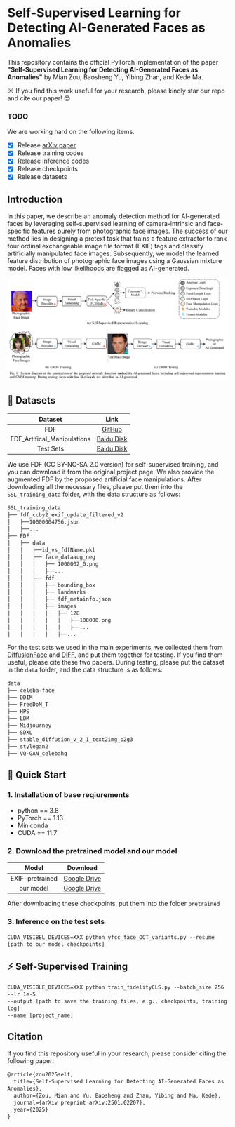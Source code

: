 # Self-Supervised Learning for Detecting AI-Generated Faces as Anomalies
This repository contains the official PyTorch implementation of the paper **"Self-Supervised Learning for Detecting AI-Generated Faces as Anomalies"** by Mian Zou, Baosheng Yu, Yibing Zhan, and Kede Ma.

☀️ If you find this work useful for your research, please kindly star our repo and cite our paper! :blush:

### TODO
We are working hard on the following items.

- [x] Release [arXiv paper](https://arxiv.org/abs/2501.02207)
- [x] Release training codes
- [x] Release inference codes
- [x] Release checkpoints 
- [x] Release datasets

## Introduction
In this paper, we describe an anomaly detection method for AI-generated faces by leveraging self-supervised learning of camera-intrinsic and face-specific features purely from photographic face images. The success of our method lies in designing a pretext task that trains a feature extractor to rank four ordinal exchangeable image file format (EXIF) tags and classify artificially manipulated face images. Subsequently, we model the learned feature distribution of photographic face images using a Gaussian mixture model. Faces with low likelihoods are flagged as AI-generated.

![IMG_00001](https://github.com/MZMMSEC/AIGFD_EXIF/blob/50ed5f5deb1f9d20b28869fff87917fd50f4adb1/imgs/framework.jpg)

## 📁 Datasets

| Dataset |                                                 Link                                                 |
|:-------------------------------------------------------------------------------------------------------------------------------------:|:----------------------------------------------------------------------------------------------------:|
|FDF| [GitHub](https://github.com/hukkelas/FDF) |
|FDF_Artifical_Manipulations| [Baidu Disk]() |
|Test Sets| [Baidu Disk]() |

We use FDF (CC BY-NC-SA 2.0 version) for self-supervised training, and you can download it from the original project page. We also provide the augmented FDF by the proposed artificial face manipulations. After downloading all the necessary files, please put them into the ``SSL_training_data`` folder, with the data structure as follows:
```
SSL_training_data
├── fdf_ccby2_exif_update_filtered_v2
│   ├──10000004756.json
│   ├──...
├── FDF
│   ├── data
│   │   ├──id_vs_fdfName.pkl
│   │   ├── face_dataaug_neg
│   │   │   ├── 1000002_0.png
│   │   │   ├──...
│   │   ├── fdf
│   │   │   ├── bounding_box
│   │   │   ├── landmarks
│   │   │   ├── fdf_metainfo.json
│   │   │   ├── images
│   │   │   │   ├── 128
│   │   │   │   │   ├──100000.png
│   │   │   │   │   ├──...
│   │   │   │   ├──...

```

For the test sets we used in the main experiments, we collected them from [DiffusionFace](https://github.com/Rapisurazurite/DiffFace) and [DiFF](https://github.com/xaCheng1996/DiFF), and put them together for testing. If you find them useful, please cite these two papers.
During testing, please put the dataset in the ``data`` folder, and the data structure is as follows:
```
data
├── celeba-face
├── DDIM
├── FreeDoM_T
├── HPS
├── LDM
├── Midjourney
├── SDXL
├── stable_diffusion_v_2_1_text2img_p2g3
├── stylegan2
├── VQ-GAN_celebahq

```

## 🚀 Quick Start

### 1. Installation of base reqiurements
 - python == 3.8
 - PyTorch == 1.13
 - Miniconda
 - CUDA == 11.7

### 2. Download the pretrained model and our model

|      Model       |                                                               Download                                                                |
|:----------------:|:-------------------------------------------------------------------------------------------------------------------------------------:|
| EXIF-pretrained | [Google Drive](https://drive.google.com/file/d/17MW-fZRRQQ8dSRv52X_9DmcmdQD7TmHZ/view?usp=drive_link) |
| our model    | [Google Drive](https://drive.google.com/file/d/1rpKta773mA-hgKOoycZODUAbNpDUyZ8f/view?usp=sharing)                  |

After downloading these checkpoints, put them into the folder ``pretrained``

### 3. Inference on the test sets

```
CUDA_VISIBEL_DEVICES=XXX python yfcc_face_OCT_variants.py --resume [path to our model checkpoints]
```


## ⚡ Self-Supervised Training 

```
CUDA_VISIBLE_DEVICES=XXX python train_fidelityCLS.py --batch_size 256 --lr 1e-5
--output [path to save the training files, e.g., checkpoints, training log]
--name [project_name] 
```


## Citation
If you find this repository useful in your research, please consider citing the following paper:
```
@article{zou2025self,
  title={Self-Supervised Learning for Detecting AI-Generated Faces as Anomalies},
  author={Zou, Mian and Yu, Baosheng and Zhan, Yibing and Ma, Kede},
  journal={arXiv preprint arXiv:2501.02207},
  year={2025}
}
```
